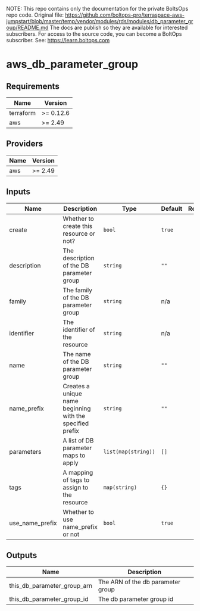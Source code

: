 <!-- note marker start -->
NOTE: This repo contains only the documentation for the private BoltsOps repo code.
Original file: https://github.com/boltops-pro/terraspace-aws-jumpstart/blob/master/temp/vendor/modules/rds/modules/db_parameter_group/README.md
The docs are publish so they are available for interested subscribers.
For access to the source code, you can become a BoltOps subscriber.
See: https://learn.boltops.com

<!-- note marker end -->

# aws_db_parameter_group

<!-- BEGINNING OF PRE-COMMIT-TERRAFORM DOCS HOOK -->
## Requirements

| Name | Version |
|------|---------|
| terraform | >= 0.12.6 |
| aws | >= 2.49 |

## Providers

| Name | Version |
|------|---------|
| aws | >= 2.49 |

## Inputs

| Name | Description | Type | Default | Required |
|------|-------------|------|---------|:--------:|
| create | Whether to create this resource or not? | `bool` | `true` | no |
| description | The description of the DB parameter group | `string` | `""` | no |
| family | The family of the DB parameter group | `string` | n/a | yes |
| identifier | The identifier of the resource | `string` | n/a | yes |
| name | The name of the DB parameter group | `string` | `""` | no |
| name\_prefix | Creates a unique name beginning with the specified prefix | `string` | `""` | no |
| parameters | A list of DB parameter maps to apply | `list(map(string))` | `[]` | no |
| tags | A mapping of tags to assign to the resource | `map(string)` | `{}` | no |
| use\_name\_prefix | Whether to use name\_prefix or not | `bool` | `true` | no |

## Outputs

| Name | Description |
|------|-------------|
| this\_db\_parameter\_group\_arn | The ARN of the db parameter group |
| this\_db\_parameter\_group\_id | The db parameter group id |

<!-- END OF PRE-COMMIT-TERRAFORM DOCS HOOK -->
